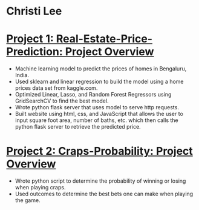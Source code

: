 # Christi Lee

# [Project 1: Real-Estate-Price-Prediction: Project Overview](https://github.com/Fendigirl3/Real-Estate-Price-Predict)
- Machine learning model to predict the prices of homes in Bengaluru, India.
- Used sklearn and linear regression to build the model using a home prices data set from kaggle.com.
- Optimized Linear, Lasso, and Random Forest Regressors using GridSearchCV to find the best model.
- Wrote python flask server that uses model to serve http requests.
- Built website using html, css, and JavaScript that allows the user to input square foot area, number of baths, etc. which then calls the python flask server to retrieve the predicted price.

# [Project 2: Craps-Probability: Project Overview](https://github.com/Fendigirl3/craps)
- Wrote python script to determine the probability of winning or losing when playing craps.
- Used outcomes to determine the best bets one can make when playing the game.
